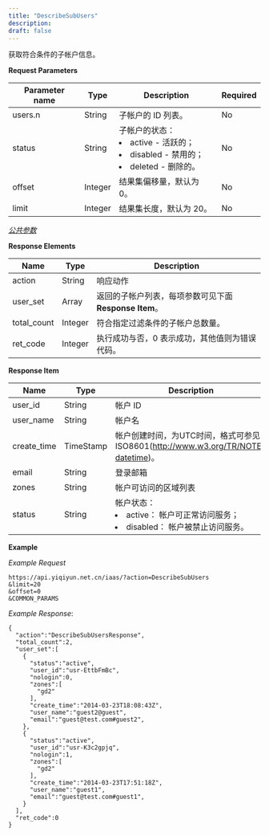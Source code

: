 ```yaml
---
title: "DescribeSubUsers"
description: 
draft: false
---
```




获取符合条件的子帐户信息。

**Request Parameters**

| Parameter name | Type | Description | Required |
| --- | --- | --- | --- |
| users.n | String | 子帐户的 ID 列表。 | No |
| status | String | 子帐户的状态：<li>active - 活跃的；<li>disabled - 禁用的；<li>deleted - 删除的。 | No |
| offset | Integer | 结果集偏移量，默认为 0。 | No |
| limit | Integer | 结果集长度，默认为 20。 | No |

[_公共参数_](../../../parameters/)

**Response Elements**

| Name | Type | Description |
| --- | --- | --- |
| action | String | 响应动作 |
| user_set | Array | 返回的子帐户列表，每项参数可见下面 **Response Item**。 |
| total_count | Integer | 符合指定过滤条件的子帐户总数量。 |
| ret_code | Integer | 执行成功与否，0 表示成功，其他值则为错误代码。 |

**Response Item**

| Name | Type | Description |
| --- | --- | --- |
| user_id | String | 帐户 ID |
| user_name | String | 帐户名 |
| create_time | TimeStamp | 帐户创建时间，为UTC时间，格式可参见 ISO8601(http://www.w3.org/TR/NOTE-datetime)。 |
| email | String | 登录邮箱 |
| zones | String | 帐户可访问的区域列表 |
| status | String | 帐户状态：<li>active： 帐户可正常访问服务；<li>disabled： 帐户被禁止访问服务。 |

**Example**

_Example Request_

```
https://api.yiqiyun.net.cn/iaas/?action=DescribeSubUsers
&limit=20
&offset=0
&COMMON_PARAMS
```

_Example Response_:

```
{
  "action":"DescribeSubUsersResponse",
  "total_count":2,
  "user_set":[
    {
      "status":"active",
      "user_id":"usr-EttbFmBc",
      "nologin":0,
      "zones":[
        "gd2"
      ],
      "create_time":"2014-03-23T18:08:43Z",
      "user_name":"guest2@guest",
      "email":"guest@test.com#guest2",
    },
    {
      "status":"active",
      "user_id":"usr-K3c2gpjq",
      "nologin":1,
      "zones":[
        "gd2"
      ],
      "create_time":"2014-03-23T17:51:18Z",
      "user_name":"guest1",
      "email":"guest@test.com#guest1",
    }
  ],
  "ret_code":0
}
```
